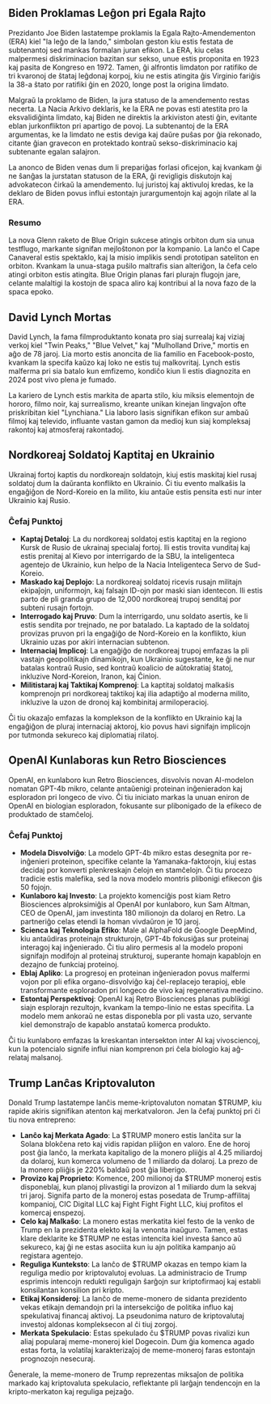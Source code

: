 ## Biden Proklamas Leĝon pri Egala Rajto

Prezidanto Joe Biden lastatempe proklamis la Egala Rajto-Amendementon (ERA) kiel "la leĝo de la lando," simbolan geston kiu estis festata de subtenantoj sed mankas formalan juran efikon. La ERA, kiu celas malpermesi diskriminacion bazitan sur sekso, unue estis proponita en 1923 kaj pasita de Kongreso en 1972. Tamen, ĝi alfrontis limdaton por ratifiko de tri kvaronoj de ŝtataj leĝdonaj korpoj, kiu ne estis atingita ĝis Virginio fariĝis la 38-a ŝtato por ratifiki ĝin en 2020, longe post la origina limdato.

Malgraŭ la proklamo de Biden, la jura statuso de la amendemento restas necerta. La Nacia Arkivo deklaris, ke la ERA ne povas esti atestita pro la eksvalidiĝinta limdato, kaj Biden ne direktis la arkiviston atesti ĝin, evitante eblan jurkonflikton pri apartigo de povoj. La subtenantoj de la ERA argumentas, ke la limdato ne estis deviga kaj daŭre puŝas por ĝia rekonado, citante ĝian gravecon en protektado kontraŭ sekso-diskriminacio kaj subtenante egalan salajron.

La anonco de Biden venas dum li prepariĝas forlasi oficejon, kaj kvankam ĝi ne ŝanĝas la jurstatan statuson de la ERA, ĝi revigligis diskutojn kaj advokatecon ĉirkaŭ la amendemento. Iuj juristoj kaj aktivuloj kredas, ke la deklaro de Biden povus influi estontajn jurargumentojn kaj agojn rilate al la ERA.

### Resumo

La nova Glenn raketo de Blue Origin sukcese atingis orbiton dum sia unua testflugo, markante signifan mejloŝtonon por la kompanio. La lanĉo el Cape Canaveral estis spektaklo, kaj la misio implikis sendi prototipan sateliton en orbiton. Kvankam la unua-staga puŝilo maltrafis sian alteriĝon, la ĉefa celo atingi orbiton estis atingita. Blue Origin planas fari plurajn flugojn jare, celante malaltigi la kostojn de spaca aliro kaj kontribui al la nova fazo de la spaca epoko.

## David Lynch Mortas

David Lynch, la fama filmproduktanto konata pro siaj surrealaj kaj viziaj verkoj kiel "Twin Peaks," "Blue Velvet," kaj "Mulholland Drive," mortis en aĝo de 78 jaroj. Lia morto estis anoncita de lia familio en Facebook-posto, kvankam la specifa kaŭzo kaj loko ne estis tuj malkovritaj. Lynch estis malferma pri sia batalo kun emfizemo, kondiĉo kiun li estis diagnozita en 2024 post vivo plena je fumado.

La kariero de Lynch estis markita de aparta stilo, kiu miksis elementojn de hororo, filmo noir, kaj surrealismo, kreante unikan kinejan lingvaĵon ofte priskribitan kiel "Lynchiana." Lia laboro lasis signifikan efikon sur ambaŭ filmoj kaj televido, influante vastan gamon da medioj kun siaj kompleksaj rakontoj kaj atmosferaj rakontadoj.

## Nordkoreaj Soldatoj Kaptitaj en Ukrainio

Ukrainaj fortoj kaptis du nordkoreajn soldatojn, kiuj estis maskitaj kiel rusaj soldatoj dum la daŭranta konflikto en Ukrainio. Ĉi tiu evento malkaŝis la engaĝiĝon de Nord-Koreio en la milito, kiu antaŭe estis pensita esti nur inter Ukrainio kaj Rusio.

### Ĉefaj Punktoj

- **Kaptaj Detaloj**: La du nordkoreaj soldatoj estis kaptitaj en la regiono Kursk de Rusio de ukrainaj specialaj fortoj. Ili estis trovita vunditaj kaj estis prenitaj al Kievo por interrigardo de la SBU, la inteligenteca agentejo de Ukrainio, kun helpo de la Nacia Inteligenteca Servo de Sud-Koreio.
- **Maskado kaj Deplojo**: La nordkoreaj soldatoj ricevis rusajn militajn ekipaĵojn, uniformojn, kaj falsajn ID-ojn por maski sian identecon. Ili estis parto de pli granda grupo de 12,000 nordkoreaj trupoj senditaj por subteni rusajn fortojn.
- **Interrogado kaj Pruvo**: Dum la interrigardo, unu soldato asertis, ke li estis sendita por trejnado, ne por batalado. La kaptado de la soldatoj provizas pruvon pri la engaĝiĝo de Nord-Koreio en la konflikto, kiun Ukrainio uzas por akiri internacian subtenon.
- **Internaciaj Implicoj**: La engaĝiĝo de nordkoreaj trupoj emfazas la pli vastajn geopolitikajn dinamikojn, kun Ukrainio sugestante, ke ĝi ne nur batalas kontraŭ Rusio, sed kontraŭ koalicio de aŭtokratiaj ŝtatoj, inkluzive Nord-Koreion, Iranon, kaj Ĉinion.
- **Militistaraj kaj Taktikaj Komprenoj**: La kaptitaj soldatoj malkaŝis komprenojn pri nordkoreaj taktikoj kaj ilia adaptiĝo al moderna milito, inkluzive la uzon de dronoj kaj kombinitaj armiloperacioj.

Ĉi tiu okazaĵo emfazas la komplekson de la konflikto en Ukrainio kaj la engaĝiĝon de pluraj internaciaj aktoroj, kio povus havi signifajn implicojn por tutmonda sekureco kaj diplomatiaj rilatoj.

## OpenAI Kunlaboras kun Retro Biosciences

OpenAI, en kunlaboro kun Retro Biosciences, disvolvis novan AI-modelon nomatan GPT-4b mikro, celante antaŭenigi proteinan inĝenieradon kaj esploradon pri longeco de vivo. Ĉi tiu iniciato markas la unuan eniron de OpenAI en biologian esploradon, fokusante sur plibonigado de la efikeco de produktado de stamĉeloj.

### Ĉefaj Punktoj

- **Modela Disvolviĝo**: La modelo GPT-4b mikro estas desegnita por re-inĝenieri proteinon, specifike celante la Yamanaka-faktorojn, kiuj estas decidaj por konverti plenkreskajn ĉelojn en stamĉelojn. Ĉi tiu procezo tradicie estis malefika, sed la nova modelo montris plibonigi efikecon ĝis 50 fojojn.
- **Kunlaboro kaj Investo**: La projekto komenciĝis post kiam Retro Biosciences alproksimiĝis al OpenAI por kunlaboro, kun Sam Altman, CEO de OpenAI, jam investinta 180 milionojn da dolaroj en Retro. La partneriĝo celas etendi la homan vivdaŭron je 10 jaroj.
- **Scienca kaj Teknologia Efiko**: Male al AlphaFold de Google DeepMind, kiu antaŭdiras proteinajn strukturojn, GPT-4b fokusiĝas sur proteinaj interagoj kaj inĝenierado. Ĉi tiu aliro permesis al la modelo proponi signifajn modifojn al proteinaj strukturoj, superante homajn kapablojn en dezajno de funkciaj proteinoj.
- **Eblaj Apliko**: La progresoj en proteinan inĝenieradon povus malfermi vojon por pli efika organo-disvolviĝo kaj ĉel-replacejo terapioj, eble transformante esploradon pri longeco de vivo kaj regenerativa medicino.
- **Estontaj Perspektivoj**: OpenAI kaj Retro Biosciences planas publikigi siajn esplorajn rezultojn, kvankam la tempo-linio ne estas specifita. La modelo mem ankoraŭ ne estas disponebla por pli vasta uzo, servante kiel demonstraĵo de kapablo anstataŭ komerca produkto.

Ĉi tiu kunlaboro emfazas la kreskantan intersekton inter AI kaj vivosciencoj, kun la potencialo signife influi nian komprenon pri ĉela biologio kaj aĝ-relataj malsanoj.

## Trump Lanĉas Kriptovaluton

Donald Trump lastatempe lanĉis meme-kriptovaluton nomatan $TRUMP, kiu rapide akiris signifikan atenton kaj merkatvaloron. Jen la ĉefaj punktoj pri ĉi tiu nova entrepreno:

- **Lanĉo kaj Merkata Agado**: La $TRUMP monero estis lanĉita sur la Solana blokĉena reto kaj vidis rapidan pliiĝon en valoro. Ene de horoj post ĝia lanĉo, la merkata kapitaligo de la monero pliiĝis al 4.25 miliardoj da dolaroj, kun komerca volumeno de 1 miliardo da dolaroj. La prezo de la monero pliiĝis je 220% baldaŭ post ĝia liberigo.
- **Provizo kaj Proprieto**: Komence, 200 milionoj da $TRUMP moneroj estis disponeblaj, kun planoj plivastigi la provizon al 1 miliardo dum la sekvaj tri jaroj. Signifa parto de la moneroj estas posedata de Trump-affilitaj kompanioj, CIC Digital LLC kaj Fight Fight Fight LLC, kiuj profitos el komercaj enspezoj.
- **Celo kaj Malkaŝo**: La monero estas merkatita kiel festo de la venko de Trump en la prezidenta elekto kaj la venonta inaŭguro. Tamen, estas klare deklarite ke $TRUMP ne estas intencita kiel investa ŝanco aŭ sekureco, kaj ĝi ne estas asociita kun iu ajn politika kampanjo aŭ registara agentejo.
- **Reguliga Kunteksto**: La lanĉo de $TRUMP okazas en tempo kiam la reguliga medio por kriptovalutoj evoluas. La administracio de Trump esprimis intencojn redukti reguligajn ŝarĝojn sur kriptofirmaoj kaj establi konsilantan konsilion pri kripto.
- **Etikaj Konsideroj**: La lanĉo de meme-monero de sidanta prezidento vekas etikajn demandojn pri la intersekciĝo de politika influo kaj spekulativaj financaj aktivoj. La pseudonima naturo de kriptovalutaj investoj aldonas kompleksecon al ĉi tiuj zorgoj.
- **Merkata Spekulacio**: Estas spekulado ĉu $TRUMP povas rivalizi kun aliaj popularaj meme-moneroj kiel Dogecoin. Dum ĝia komenca agado estas forta, la volatilaj karakterizaĵoj de meme-moneroj faras estontajn prognozojn nesecuraj.

Ĝenerale, la meme-monero de Trump reprezentas miksaĵon de politika markado kaj kriptovaluta spekulacio, reflektante pli larĝajn tendencojn en la kripto-merkaton kaj reguliga pejzaĝo.
